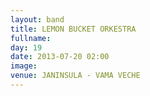 ```yaml
---
layout: band
title: LEMON BUCKET ORKESTRA
fullname: 
day: 19
date: 2013-07-20 02:00
image: 
venue: JANINSULA - VAMA VECHE
---
```



